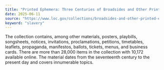 ```yaml
---
title: "Printed Ephemera: Three Centuries of Broadsides and Other Printed Ephemera"
date: 2025-06-11
source: "https://www.loc.gov/collections/broadsides-and-other-printed-ephemera/about-this-collection/"
keyword: "slavery"
---
```


The collection contains, among other materials, posters, playbills, songsheets, notices, invitations, proclamations, petitions, timetables, leaflets, propaganda, manifestos, ballots, tickets, menus, and business cards. There are more than 28,000 items in the collection with 10,172 available online. The material dates from the seventeenth century to the present day and covers innumerable topics.

